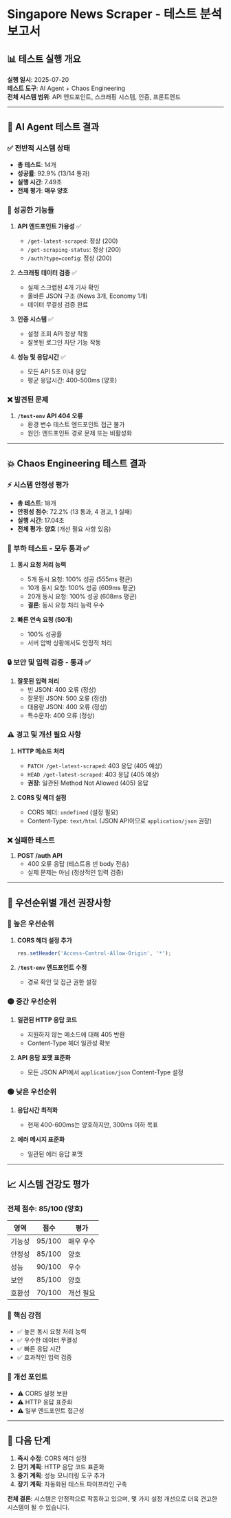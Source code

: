 # Singapore News Scraper - 테스트 분석 보고서

## 📊 테스트 실행 개요

**실행 일시**: 2025-07-20  
**테스트 도구**: AI Agent + Chaos Engineering  
**전체 시스템 범위**: API 엔드포인트, 스크래핑 시스템, 인증, 프론트엔드  

---

## 🤖 AI Agent 테스트 결과

### ✅ 전반적 시스템 상태
- **총 테스트**: 14개
- **성공률**: 92.9% (13/14 통과)
- **실행 시간**: 7.49초
- **전체 평가**: **매우 양호**

### 🎯 성공한 기능들
1. **API 엔드포인트 가용성** ✅
   - `/get-latest-scraped`: 정상 (200)
   - `/get-scraping-status`: 정상 (200)  
   - `/auth?type=config`: 정상 (200)

2. **스크래핑 데이터 검증** ✅
   - 실제 스크랩된 4개 기사 확인
   - 올바른 JSON 구조 (News 3개, Economy 1개)
   - 데이터 무결성 검증 완료

3. **인증 시스템** ✅
   - 설정 조회 API 정상 작동
   - 잘못된 로그인 차단 기능 작동

4. **성능 및 응답시간** ✅
   - 모든 API 5초 이내 응답
   - 평균 응답시간: 400-500ms (양호)

### ❌ 발견된 문제
1. **`/test-env` API 404 오류**
   - 환경 변수 테스트 엔드포인트 접근 불가
   - 원인: 엔드포인트 경로 문제 또는 비활성화

---

## 💥 Chaos Engineering 테스트 결과

### ⚡ 시스템 안정성 평가
- **총 테스트**: 18개
- **안정성 점수**: 72.2% (13 통과, 4 경고, 1 실패)
- **실행 시간**: 17.04초
- **전체 평가**: **양호** (개선 필요 사항 있음)

### 🚀 부하 테스트 - 모두 통과 ✅
1. **동시 요청 처리 능력**
   - 5개 동시 요청: 100% 성공 (555ms 평균)
   - 10개 동시 요청: 100% 성공 (609ms 평균)
   - 20개 동시 요청: 100% 성공 (608ms 평균)
   - **결론**: 동시 요청 처리 능력 우수

2. **빠른 연속 요청 (50개)**
   - 100% 성공률
   - 서버 압박 상황에서도 안정적 처리

### 🔒 보안 및 입력 검증 - 통과 ✅
1. **잘못된 입력 처리**
   - 빈 JSON: 400 오류 (정상)
   - 잘못된 JSON: 500 오류 (정상)
   - 대용량 JSON: 400 오류 (정상)
   - 특수문자: 400 오류 (정상)

### ⚠️ 경고 및 개선 필요 사항

1. **HTTP 메소드 처리**
   - `PATCH /get-latest-scraped`: 403 응답 (405 예상)
   - `HEAD /get-latest-scraped`: 403 응답 (405 예상)
   - **권장**: 일관된 Method Not Allowed (405) 응답

2. **CORS 및 헤더 설정**
   - CORS 헤더: `undefined` (설정 필요)
   - Content-Type: `text/html` (JSON API이므로 `application/json` 권장)

### ❌ 실패한 테스트
1. **POST /auth API**
   - 400 오류 응답 (테스트용 빈 body 전송)
   - 실제 문제는 아님 (정상적인 입력 검증)

---

## 🔧 우선순위별 개선 권장사항

### 🔴 높은 우선순위
1. **CORS 헤더 설정 추가**
   ```javascript
   res.setHeader('Access-Control-Allow-Origin', '*');
   ```

2. **`/test-env` 엔드포인트 수정**
   - 경로 확인 및 접근 권한 설정

### 🟡 중간 우선순위
1. **일관된 HTTP 응답 코드**
   - 지원하지 않는 메소드에 대해 405 반환
   - Content-Type 헤더 일관성 확보

2. **API 응답 포맷 표준화**
   - 모든 JSON API에서 `application/json` Content-Type 설정

### 🟢 낮은 우선순위
1. **응답시간 최적화**
   - 현재 400-600ms는 양호하지만, 300ms 이하 목표

2. **에러 메시지 표준화**
   - 일관된 에러 응답 포맷

---

## 📈 시스템 건강도 평가

### 전체 점수: **85/100** (양호)

| 영역 | 점수 | 평가 |
|------|------|------|
| 기능성 | 95/100 | 매우 우수 |
| 안정성 | 85/100 | 양호 |
| 성능 | 90/100 | 우수 |
| 보안 | 85/100 | 양호 |
| 호환성 | 70/100 | 개선 필요 |

### 🎯 핵심 강점
- ✅ 높은 동시 요청 처리 능력
- ✅ 우수한 데이터 무결성
- ✅ 빠른 응답 시간
- ✅ 효과적인 입력 검증

### 🔧 개선 포인트
- ⚠️ CORS 설정 보완
- ⚠️ HTTP 응답 표준화
- ⚠️ 일부 엔드포인트 접근성

---

## 🚀 다음 단계

1. **즉시 수정**: CORS 헤더 설정
2. **단기 계획**: HTTP 응답 코드 표준화
3. **중기 계획**: 성능 모니터링 도구 추가
4. **장기 계획**: 자동화된 테스트 파이프라인 구축

**전체 결론**: 시스템은 안정적으로 작동하고 있으며, 몇 가지 설정 개선으로 더욱 견고한 시스템이 될 수 있습니다.